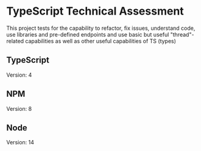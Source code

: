 # TypeScript Technical Assessment

This project tests for the capability to refactor, fix issues, understand code, use libraries and pre-defined endpoints and use basic but useful "thread"-related capabilities as well as other useful capabilities of TS (types)

## TypeScript

Version: 4

## NPM

Version: 8

## Node

Version: 14
